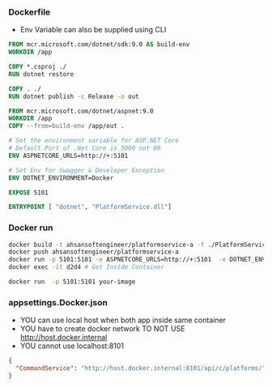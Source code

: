 ### Dockerfile
- Env Variable can also be supplied using CLI

```dockerfile
FROM mcr.microsoft.com/dotnet/sdk:9.0 AS build-env
WORKDIR /app

COPY *.csproj ./
RUN dotnet restore

COPY . ./
RUN dotnet publish -c Release -o out

FROM mcr.microsoft.com/dotnet/aspnet:9.0
WORKDIR /app
COPY --from=build-env /app/out .

# Set the environment variable for ASP.NET Core
# Default Port of .Net Core is 5000 not 80
ENV ASPNETCORE_URLS=http://+:5101

# Set Env for Swagger & Developer Exception
ENV DOTNET_ENVIRONMENT=Docker

EXPOSE 5101

ENTRYPOINT [ "dotnet", "PlatformService.dll"]
```

### Docker run
```bash
docker build -t ahsansoftengineer/platformservice-a -f ./PlatformService/DockerfileENVPort .
docker push ahsansoftengineer/platformservice-a
docker run -p 5101:5101 -e ASPNETCORE_URLS=http://+:5101  -e DOTNET_ENVIRONMENT=Docker -d ahsansoftengineer/platformservice-a
docker exec -it d2d4 # Get Inside Container

docker run  -p 5101:5101 your-image
```

### appsettings.Docker.json
- YOU can use local host when both app inside same container
- YOU have to create docker network TO NOT USE http://host.docker.internal
- YOU cannot use localhost:8101
```json
{
  "CommandService": "http://host.docker.internal:8101/api/c/platforms/"
}
```
